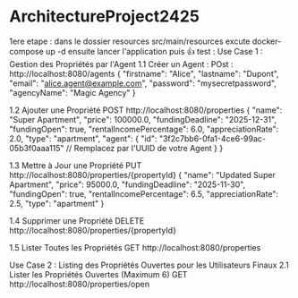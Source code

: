 # ArchitectureProject2425

1ere etape : dans le dossier resources src/main/resources excute docker-compose up -d
ensuite lancer l'application puis 👍
test :
Use Case 1 : Gestion des Propriétés par l'Agent
1.1 Créer un Agent :
POst : 
http://localhost:8080/agents
{
  "firstname": "Alice",
  "lastname": "Dupont",
  "email": "alice.agent@example.com",
  "password": "mysecretpassword",
  "agencyName": "Magic Agency"
}

1.2 Ajouter une Propriété
POST
http://localhost:8080/properties
{
  "name": "Super Apartment",
  "price": 100000.0,
  "fundingDeadline": "2025-12-31",
  "fundingOpen": true,
  "rentalIncomePercentage": 6.0,
  "appreciationRate": 2.0,
  "type": "apartment",
  "agent": {
    "id": "3f2c7bb6-0fa1-4ce6-99ac-05b3f0aaa115"  // Remplacez par l'UUID de votre Agent
  }
}

1.3 Mettre à Jour une Propriété
PUT
http://localhost:8080/properties/{propertyId}
{
  "name": "Updated Super Apartment",
  "price": 95000.0,
  "fundingDeadline": "2025-11-30",
  "fundingOpen": true,
  "rentalIncomePercentage": 6.5,
  "appreciationRate": 2.5,
  "type": "apartment"
}

1.4 Supprimer une Propriété
DELETE
http://localhost:8080/properties/{propertyId}

1.5 Lister Toutes les Propriétés
GET
http://localhost:8080/properties


Use Case 2 : Listing des Propriétés Ouvertes pour les Utilisateurs Finaux
2.1 Lister les Propriétés Ouvertes (Maximum 6)
GET
http://localhost:8080/properties/open






































